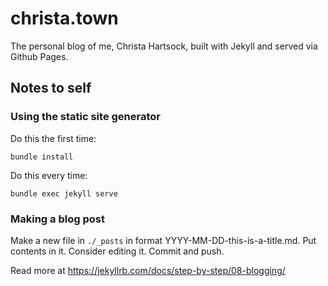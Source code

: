 # christa.town

The personal blog of me, Christa Hartsock, built with Jekyll and served via Github Pages.

## Notes to self

### Using the static site generator

Do this the first time:

```
bundle install
```

Do this every time:

```
bundle exec jekyll serve
```

### Making a blog post

Make a new file in `./_posts` in format YYYY-MM-DD-this-is-a-title.md. Put contents in it. Consider editing it. Commit and push.

Read more at https://jekyllrb.com/docs/step-by-step/08-blogging/